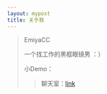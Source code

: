 ```yaml
---
layout: mypost
title: 关于我
---
```


> EmiyaCC
>
> 一个找工作的黑框眼镜男 ：）
>
> 小Demo：
>
> > 聊天室：[link](101.35.40.172:2333)
